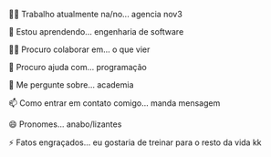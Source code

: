 👩‍💻 Trabalho atualmente na/no... agencia nov3

🧠 Estou aprendendo... engenharia de software

👯‍♀️ Procuro colaborar em... o que vier

🤔 Procuro ajuda com... programação

💬 Me pergunte sobre... academia

📫 Como entrar em contato comigo... manda mensagem

😄 Pronomes...  anabo/lizantes

⚡️ Fatos engraçados... eu gostaria de treinar para o resto da vida kk
